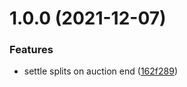 # 1.0.0 (2021-12-07)


### Features

* settle splits on auction end ([162f289](https://github.com/meemproject/meem-market-contracts/commit/162f289))
